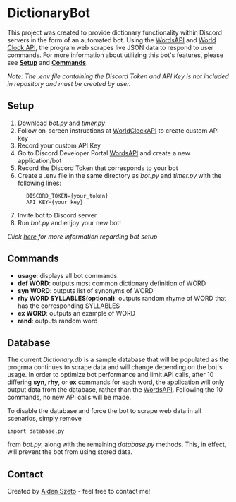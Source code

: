 # DictionaryBot
This project was created to provide dictionary functionality within Discord servers in the form of an automated bot. Using the [WordsAPI](https://www.wordsapi.com/) and [World Clock API](http://worldclockapi.com/), the program web scrapes live JSON data to respond to user commands. For more information about utilizing this bot's features, please see [**Setup**](https://github.com/aidenszeto/DictionaryBot/blob/master/README.md#setup) and [**Commands**](https://github.com/aidenszeto/DictionaryBot/blob/master/README.md#commands).

*Note: The .env file containing the Discord Token and API Key is not included in repository and must be created by user.*
## Setup
1. Download *bot.py* and *timer.py*
2. Follow on-screen instructions at [WorldClockAPI](http://worldclockapi.com/) to create custom API key
3. Record your custom API Key
4. Go to Discord Developer Portal [WordsAPI](https://discord.com/developers/applications) and create a new application/bot
5. Record the Discord Token that corresponds to your bot
6. Create a .env file in the same directory as *bot.py* and *timer.py* with the following lines: 
```
      DISCORD_TOKEN={your_token}
      API_KEY={your_key}
```      
7. Invite bot to Discord server
8. Run *bot.py* and enjoy your new bot!

*Click [here](https://realpython.com/how-to-make-a-discord-bot-python/#how-to-make-a-discord-bot-in-python) for more information regarding bot setup*
## Commands
- **usage**: displays all bot commands 
- **def WORD**: outputs most common dictionary definition of WORD
- **syn WORD**: outputs list of synonyms of WORD
- **rhy WORD SYLLABLES(optional)**: outputs random rhyme of WORD that has the corresponding SYLLABLES
- **ex WORD**: outputs an example of WORD
- **rand**: outputs random word
## Database
The current *Dictionary.db* is a sample database that will be populated as the progrma continues to scrape data and will change depending on the bot's usage. In order to optimize bot performance and limit API calls, after 10 differing **syn**, **rhy**, or **ex** commands for each word, the application will only output data from the database, rather than the [WordsAPI](https://www.wordsapi.com/). Following the 10 commands, no new API calls will be made.

To disable the database and force the bot to scrape web data in all scenarios, simply remove
```
import database.py
```
from *bot.py*, along with the remaining *database.py* methods. This, in effect, will prevent the bot from using stored data.
## Contact
Created by [Aiden Szeto](https://www.linkedin.com/in/aidenszeto/) - feel free to contact me!
